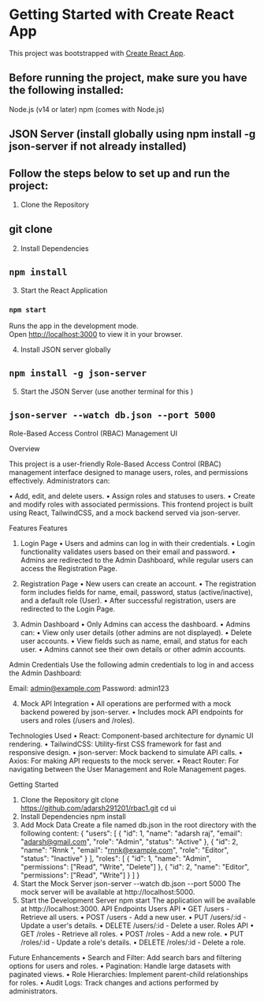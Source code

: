 # Getting Started with Create React App

This project was bootstrapped with [Create React App](https://github.com/facebook/create-react-app).


## Before running the project, make sure you have the following installed:

Node.js (v14 or later)
npm (comes with Node.js)
## JSON Server (install globally using npm install -g json-server if not already installed)


## Follow the steps below to set up and run the project:

1. Clone the Repository
 ## git clone <repository-url>

2. Install Dependencies
 ## `npm install`

3. Start the React Application
 ### `npm start`

Runs the app in the development mode.\
Open [http://localhost:3000](http://localhost:3000) to view it in your browser.

4. Install JSON server globally 
 ## `npm install -g json-server`

5.  Start the JSON Server (use another terminal for this )
 ## `json-server --watch db.json --port 5000`




Role-Based Access Control (RBAC) Management UI


 Overview

This project is a user-friendly Role-Based Access Control (RBAC) management interface designed to manage users, roles, and permissions effectively. Administrators can:

•	Add, edit, and delete users.
•	Assign roles and statuses to users.
•	Create and modify roles with associated permissions.
This frontend project is built using React, TailwindCSS, and a mock backend served via json-server.

Features
Features
1. Login Page
•	Users and admins can log in with their credentials.
•	Login functionality validates users based on their email and password.
•	Admins are redirected to the Admin Dashboard, while regular users can access the Registration Page.

2. Registration Page
•	New users can create an account.
•	The registration form includes fields for name, email, password, status (active/inactive), and a default role (User).
•	After successful registration, users are redirected to the Login Page.

3. Admin Dashboard
•	Only Admins can access the dashboard.
•	Admins can:
•	View only user details (other admins are not displayed).
•	Delete user accounts.
•	View fields such as name, email, and status for each user.
•	Admins cannot see their own details or other admin accounts.

Admin Credentials
Use the following admin credentials to log in and access the Admin Dashboard:

Email: admin@example.com
Password: admin123

4. Mock API Integration
•	All operations are performed with a mock backend powered by json-server.
•	Includes mock API endpoints for users and roles (/users and /roles).



Technologies Used
•	React: Component-based architecture for dynamic UI rendering.
•	TailwindCSS: Utility-first CSS framework for fast and responsive design.
•	json-server: Mock backend to simulate API calls.
•	Axios: For making API requests to the mock server.
•	React Router: For navigating between the User Management and Role Management pages.

Getting Started
1. Clone the Repository
git clone https://github.com/adarsh291201/rbac1.git
cd ui
2. Install Dependencies
npm install
3. Add Mock Data
Create a file named db.json in the root directory with the following content:
{
  "users": [
    { "id": 1, "name": "adarsh raj", "email": "adarsh@gmail.com", "role": "Admin", "status": "Active" },
    { "id": 2, "name": "Rnnk ", "email": "rnnk@example.com", "role": "Editor", "status": "Inactive" }
  ],
  "roles": [
    { "id": 1, "name": "Admin", "permissions": ["Read", "Write", "Delete"] },
    { "id": 2, "name": "Editor", "permissions": ["Read", "Write"] }
  ]
}
4. Start the Mock Server
json-server --watch db.json --port 5000
The mock server will be available at http://localhost:5000.
5. Start the Development Server
npm start
The application will be available at http://localhost:3000.
API Endpoints
Users API
•	GET /users - Retrieve all users.
•	POST /users - Add a new user.
•	PUT /users/:id - Update a user's details.
•	DELETE /users/:id - Delete a user.
Roles API
•	GET /roles - Retrieve all roles.
•	POST /roles - Add a new role.
•	PUT /roles/:id - Update a role's details.
•	DELETE /roles/:id - Delete a role.

Future Enhancements
•	Search and Filter: Add search bars and filtering options for users and roles.
•	Pagination: Handle large datasets with paginated views.
•	Role Hierarchies: Implement parent-child relationships for roles.
•	Audit Logs: Track changes and actions performed by administrators.






